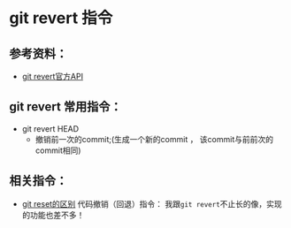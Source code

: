 # git revert 指令

## 参考资料：
* [git revert官方API](https://git-scm.com/docs/git-revert)


## git revert 常用指令：
* git revert HEAD
	* 撤销前一次的commit;(生成一个新的commit ， 该commit与前前次的commit相同)


## 相关指令：
* [git reset的区别](https://github.com/wteam-xq/testGit/blob/master/learn_log/git_reset.md) 代码撤销（回退）指令： 我跟`git revert`不止长的像，实现的功能也差不多！
